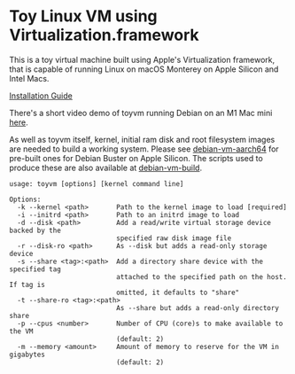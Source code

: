 #  Toy Linux VM using Virtualization.framework
This is a toy virtual machine built using Apple's Virtualization framework, that is capable of running Linux on macOS Monterey on Apple Silicon and Intel Macs.

[Installation Guide](doc/INSTALL.md)

There's a short video demo of toyvm running Debian on an M1 Mac mini [here](https://www.youtube.com/watch?v=zXqVAUl7T4k).

As well as toyvm itself, kernel, initial ram disk and root filesystem images are needed to build a working system. Please see [debian-vm-aarch64](https://github.com/danielrfry/debian-vm-aarch64) for pre-built ones for Debian Buster on Apple Silicon. The scripts used to produce these are also available at [debian-vm-build](https://github.com/danielrfry/debian-vm-build).

```
usage: toyvm [options] [kernel command line]

Options:
  -k --kernel <path>       Path to the kernel image to load [required]
  -i --initrd <path>       Path to an initrd image to load
  -d --disk <path>         Add a read/write virtual storage device backed by the
                           specified raw disk image file
  -r --disk-ro <path>      As --disk but adds a read-only storage device
  -s --share <tag>:<path>  Add a directory share device with the specified tag
                           attached to the specified path on the host. If tag is
                           omitted, it defaults to "share"
  -t --share-ro <tag>:<path>
                           As --share but adds a read-only directory share
  -p --cpus <number>       Number of CPU (core)s to make available to the VM
                           (default: 2)
  -m --memory <amount>     Amount of memory to reserve for the VM in gigabytes
                           (default: 2)
```
